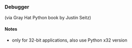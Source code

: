 ### Debugger 
(via Gray Hat Python book by Justin Seitz)

#### Notes
* only for 32-bit applications, also use Python x32 version